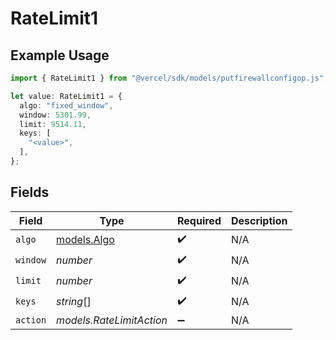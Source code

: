 # RateLimit1

## Example Usage

```typescript
import { RateLimit1 } from "@vercel/sdk/models/putfirewallconfigop.js";

let value: RateLimit1 = {
  algo: "fixed_window",
  window: 5301.99,
  limit: 9514.11,
  keys: [
    "<value>",
  ],
};
```

## Fields

| Field                            | Type                             | Required                         | Description                      |
| -------------------------------- | -------------------------------- | -------------------------------- | -------------------------------- |
| `algo`                           | [models.Algo](../models/algo.md) | :heavy_check_mark:               | N/A                              |
| `window`                         | *number*                         | :heavy_check_mark:               | N/A                              |
| `limit`                          | *number*                         | :heavy_check_mark:               | N/A                              |
| `keys`                           | *string*[]                       | :heavy_check_mark:               | N/A                              |
| `action`                         | *models.RateLimitAction*         | :heavy_minus_sign:               | N/A                              |